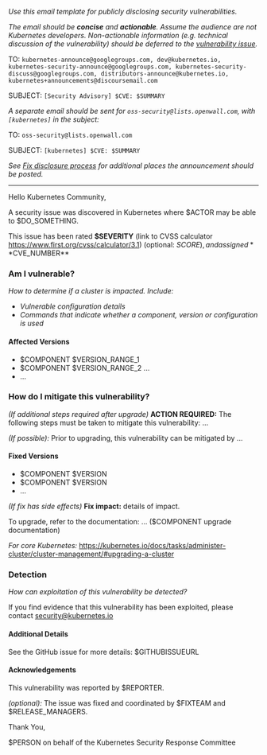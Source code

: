 _Use this email template for publicly disclosing security vulnerabilities._

_The email should be **concise** and **actionable**. Assume the audience are not
Kubernetes developers. Non-actionable information (e.g. technical discussion of
the vulnerability) should be deferred to the [vulnerability
issue](vulnerability-announcement-issue.md)._

TO: `kubernetes-announce@googlegroups.com, dev@kubernetes.io, kubernetes-security-announce@googlegroups.com, kubernetes-security-discuss@googlegroups.com, distributors-announce@kubernetes.io, kubernetes+announcements@discoursemail.com`

SUBJECT: `[Security Advisory] $CVE: $SUMMARY`

_A separate email should be sent for `oss-security@lists.openwall.com`, with `[kubernetes]` in the subject:_

TO: `oss-security@lists.openwall.com`

SUBJECT: `[kubernetes] $CVE: $SUMMARY`

_See [Fix disclosure process](security-release-process.md#fix-disclosure-process) for additional places the announcement should be posted._

---

Hello Kubernetes Community,

A security issue was discovered in Kubernetes where $ACTOR may be able to $DO_SOMETHING.

This issue has been rated **$SEVERITY** (link to CVSS calculator https://www.first.org/cvss/calculator/3.1) (optional: $SCORE), and assigned **$CVE_NUMBER**

### Am I vulnerable?

_How to determine if a cluster is impacted. Include:_
- _Vulnerable configuration details_
- _Commands that indicate whether a component, version or configuration is used_

#### Affected Versions

- $COMPONENT $VERSION_RANGE_1
- $COMPONENT $VERSION_RANGE_2 ...
- ...

### How do I mitigate this vulnerability?

_(If additional steps required after upgrade)_
**ACTION REQUIRED:** The following steps must be taken to mitigate this vulnerability: ...

_(If possible):_ Prior to upgrading, this vulnerability can be mitigated by ...

#### Fixed Versions

- $COMPONENT $VERSION
- $COMPONENT $VERSION
- ...

_(If fix has side effects)_ **Fix impact:** details of impact.

To upgrade, refer to the documentation: ... ($COMPONENT upgrade documentation)

_For core Kubernetes:_ https://kubernetes.io/docs/tasks/administer-cluster/cluster-management/#upgrading-a-cluster

### Detection

_How can exploitation of this vulnerability be detected?_

If you find evidence that this vulnerability has been exploited, please contact security@kubernetes.io

#### Additional Details

See the GitHub issue for more details: $GITHUBISSUEURL

#### Acknowledgements

This vulnerability was reported by $REPORTER.

_(optional):_ The issue was fixed and coordinated by $FIXTEAM and $RELEASE_MANAGERS.

Thank You,

$PERSON on behalf of the Kubernetes Security Response Committee
